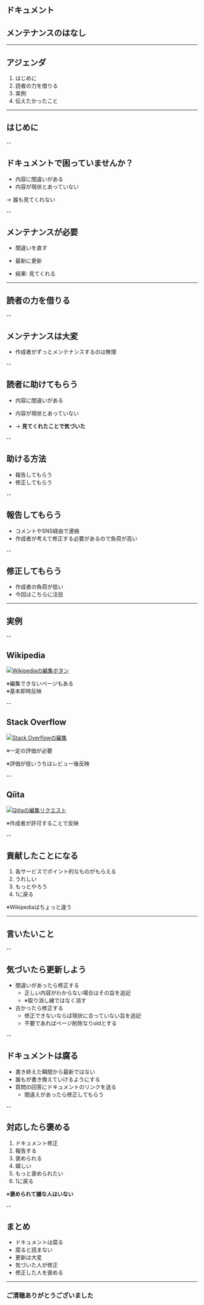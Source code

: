 <style type="text/css">
  .reveal h1,
  .reveal h2,
  .reveal h3,
  .reveal h4,
  .reveal h5,
  .reveal h6 {
    text-transform: none;
  }
</style>

## ドキュメント
## メンテナンスのはなし

---

## アジェンダ

1. はじめに
2. 読者の力を借りる
3. 実例
4. 伝えたかったこと

---

## はじめに

--

## ドキュメントで困っていませんか？

- 内容に間違いがある
- 内容が現状とあっていない

→ 誰も見てくれない

--

## メンテナンスが必要

- 間違いを直す
- 最新に更新

- 結果: 見てくれる

---

## 読者の力を借りる

--

## メンテナンスは大変

- 作成者がずっとメンテナンスするのは無理

--

## 読者に助けてもらう

- 内容に間違いがある
- 内容が現状とあっていない

- → **見てくれたことで気づいた**

--

## 助ける方法

- 報告してもらう
- 修正してもらう

--

## 報告してもらう

- コメントやSNS経由で連絡
- 作成者が考えて修正する必要があるので負荷が高い

--

## 修正してもらう

- 作成者の負荷が低い
- 今回はこちらに注目

---

## 実例

--

## Wikipedia

[![Wikipediaの編集ボタン](2023-02-09-10-28-07.png)](https://ja.wikipedia.org/wiki/%E3%83%95%E3%82%A1%E3%83%B3%E3%83%89%E3%83%AC%E3%82%A4%E3%82%B6%E3%83%BC)

※編集できないページもある  
※基本即時反映

--

## Stack Overflow

[![Stack Overflowの編集](2023-02-09-10-34-04.png)](https://ja.stackoverflow.com/questions/83287)

※一定の評価が必要  

※評価が低いうちはレビュー後反映

--

## Qiita

[![Qiitaの編集リクエスト](2023-02-09-10-40-46.png)](https://qiita.com/jnchito/items/3ea13928d6aeb732bae2)

※作成者が許可することで反映

--

## 貢献したことになる

1. 各サービスでポイント的なものがもらえる
2. うれしい
3. もっとやろう
4. 1に戻る

※Wikipediaはちょっと違う

---

## 言いたいこと

--

## 気づいたら更新しよう

- 間違いがあったら修正する
  - 正しい内容がわからない場合はその旨を追記
  - ※取り消し線ではなく消す
- 古かったら修正する
  - 修正できないならば現状に合っていない旨を追記
  - 不要であればページ削除なりoldとする

--

## ドキュメントは腐る

- 書き終えた瞬間から最新ではない
- 誰もが書き換えていけるようにする
- 質問の回答にドキュメントのリンクを送る
  - 間違えがあったら修正してもらう

--

## 対応したら褒める

1. ドキュメント修正
2. 報告する
3. 褒められる
4. 嬉しい
5. もっと褒められたい
6. 1に戻る

※**褒められて嫌な人はいない**

--

## まとめ

- ドキュメントは腐る
- 腐ると読まない
- 更新は大変
- 気づいた人が修正
- 修正した人を褒める

---

### ご清聴ありがとうございました
